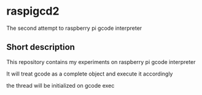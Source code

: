 # raspigcd2
The second attempt to raspberry pi gcode interpreter


## Short description

This repository contains my experiments on raspberry pi gcode interpreter

It will treat gcode as a complete object and execute it accordingly

the thread will be initialized on gcode exec

